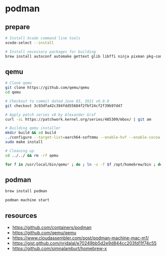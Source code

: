 # podman

## prepare

```bash
# Install Xcode command line tools
xcode-select --install

# Install necessary packages for building
brew install autoconf automake gettext glib libffi ninja pixman pkg-config
```

## qemu

```bash
# Clone qemu
git clone https://github.com/qemu/qemu
cd qemu

# Checkout to commit dated June 03, 2021 v6.0.0
git checkout 3c93dfa42c394fdd55684f2fbf24cf2f39b97d47

# Apply patch series v8 by Alexander Graf
curl -sL https://patchwork.kernel.org/series/485309/mbox/ | git am

# Building qemu installer
mkdir build && cd build
../configure --target-list=aarch64-softmmu --enable-hvf --enable-cocoa --disable-gnutls
sudo make install

# Cleaning up
cd ../../ && rm -rf qemu

for f in /usr/local/bin/qemu* ; do ; ln -s -f $f /opt/homebrew/bin ; done
```

## podman

```bash
brew install podman

podman machine start
```

## resources

* <https://github.com/containers/podman>
* <https://github.com/qemu/qemu>
* <https://www.cloudassembler.com/post/podman-machine-mac-m1/>
* <https://gist.github.com/nrjdalal/e70249bb5d2e9d844cc203fd11f74c55>
* <https://github.com/simnalamburt/homebrew-x>
